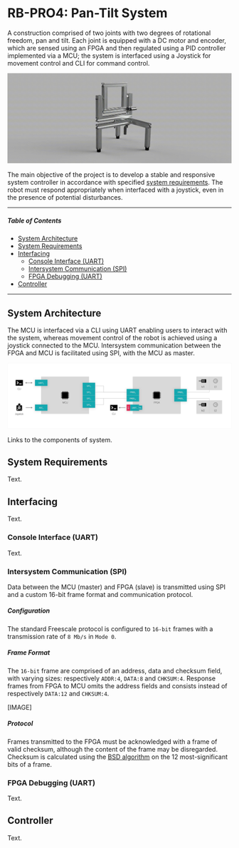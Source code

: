 # RB-PRO4: Pan-Tilt System
A construction comprised of two joints with two degrees of rotational freedom, pan and tilt. Each joint is equipped with a DC motor and encoder, which are sensed using an FPGA and then regulated using a PID controller implemented via a MCU; the system is interfaced using a Joystick for movement control and CLI for command control.

![Cad Model][cad-model-gif]

The main objective of the project is to develop a stable and responsive system controller in accordance with specified [system requirements](#system-requirments). The robot must respond appropriately when interfaced with a joystick, even in the presence of potential disturbances.

[cad-model-gif]: https://github.com/rb-pro4-f19/Overleaf/blob/master/assets/img/cad_model.gif

---

##### Table of Contents

* [System Architecture](#system-architecture)
* [System Requirements](#system-requirments)
* [Interfacing](#interfacing)
	+ [Console Interface (UART)](#console-interface--uart-)
	+ [Intersystem Communication (SPI)](#intersystem-communication--spi-)
	+ [FPGA Debugging (UART)](#fpga-debugging--uart-)
* [Controller](#controller)

---

## System Architecture
The MCU is interfaced via a CLI using UART enabling users to interact with the system, whereas movement control of the robot is achieved using a joystick connected to the MCU. Intersystem communication between the FPGA and MCU is facilitated using SPI, with the MCU as master.

![System Arhictecture](https://github.com/rb-pro4-f19/Overleaf/blob/master/assets/img/system_architecture.jpg)

Links to the components of system.

## System Requirements
Text.

## Interfacing
Text.

### Console Interface (UART)
Text.

### Intersystem Communication (SPI)
Data between the MCU (master) and FPGA (slave) is transmitted using SPI and a custom 16-bit frame format and communication protocol.

##### Configuration
The standard Freescale protocol is configured to `16-bit` frames with a transmission rate of `8 Mb/s` in `Mode 0`.

##### Frame Format
The `16-bit` frame are comprised of an address, data and checksum field, with varying sizes: respectively `ADDR:4`, `DATA:8` and `CHKSUM:4`. Response frames from FPGA to MCU omits the address fields and consists instead of respectively `DATA:12` and `CHKSUM:4`.

[IMAGE]

##### Protocol
Frames transmitted to the FPGA must be acknowledged with a frame of valid checksum, although the content of the frame may be disregarded. Checksum is calculated using the [BSD algorithm][bsd_wiki] on the 12 most-significant bits of a frame.

[bsd_wiki]: https://en.wikipedia.org/wiki/BSD_checksum
[frm_format]: https://github.com/img.jpg

### FPGA Debugging (UART)
Text.

## Controller
Text.
